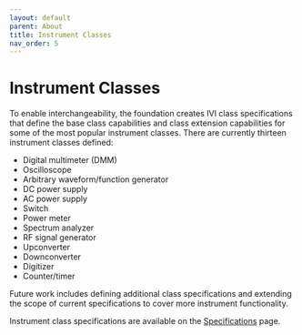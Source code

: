 ```yaml
---
layout: default
parent: About
title: Instrument Classes
nav_order: 5
---
```

# Instrument Classes

To enable interchangeability, the foundation creates IVI class
specifications that define the base class capabilities and class
extension capabilities for some of the most popular instrument classes.
There are currently thirteen instrument classes defined:

  - Digital multimeter (DMM)
  - Oscilloscope
  - Arbitrary waveform/function generator
  - DC power supply
  - AC power supply
  - Switch
  - Power meter
  - Spectrum analyzer
  - RF signal generator
  - Upconverter
  - Downconverter
  - Digitizer
  - Counter/timer

Future work includes defining additional class specifications and
extending the scope of current specifications to cover more instrument
functionality.

Instrument class specifications are available on the
[Specifications](../specifications/default.html) page.
